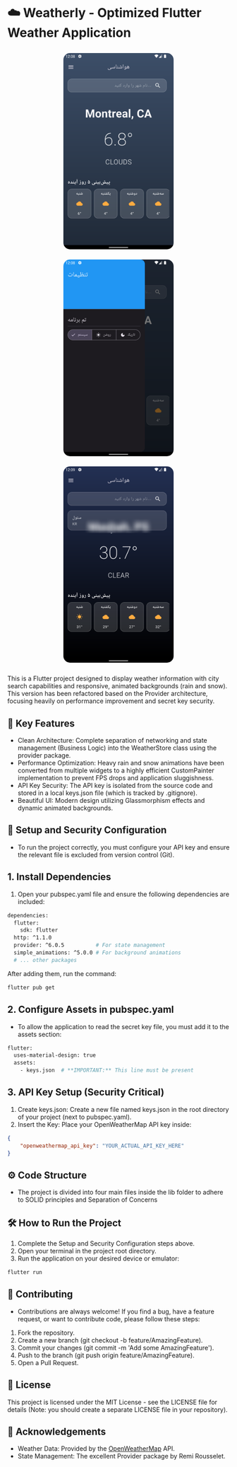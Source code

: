# ☁️ Weatherly - Optimized Flutter Weather Application
<p align="center">
  <img src="Screenshots/1.png" width="250" style="border-radius:15px; margin:10px;" />
  <img src="Screenshots/2.png" width="250" style="border-radius:15px; margin:10px;" />
  <img src="Screenshots/3.png" width="250" style="border-radius:15px; margin:10px;" />
</p>


This is a Flutter project designed to display weather information with city search capabilities and responsive, animated backgrounds (rain and snow). This version has been refactored based on the Provider architecture, focusing heavily on performance improvement and secret key security.

## 🚀 Key Features
- Clean Architecture: Complete separation of networking and state management (Business Logic) into the WeatherStore class using the provider package.
- Performance Optimization: Heavy rain and snow animations have been converted from multiple widgets to a highly efficient CustomPainter implementation to prevent FPS drops and application sluggishness.
- API Key Security: The API key is isolated from the source code and stored in a local keys.json file (which is tracked by .gitignore).
- Beautiful UI: Modern design utilizing Glassmorphism effects and dynamic animated backgrounds.

## 🔑 Setup and Security Configuration
- To run the project correctly, you must configure your API key and ensure the relevant file is excluded from version control (Git).

## 1. Install Dependencies
1. Open your pubspec.yaml file and ensure the following dependencies are included:

```bash
dependencies:
  flutter:
    sdk: flutter
  http: ^1.1.0
  provider: ^6.0.5          # For state management
  simple_animations: ^5.0.0 # For background animations
  # ... other packages
```
After adding them, run the command:

```bash
flutter pub get
```

## 2. Configure Assets in pubspec.yaml
- To allow the application to read the secret key file, you must add it to the assets section:
```bash
flutter:
  uses-material-design: true
  assets:
    - keys.json  # **IMPORTANT:** This line must be present
```

## 3. API Key Setup (Security Critical)
1. Create keys.json: Create a new file named keys.json in the root directory of your project (next to pubspec.yaml).
2. Insert the Key: Place your OpenWeatherMap API key inside:
```json
{
    "openweathermap_api_key": "YOUR_ACTUAL_API_KEY_HERE"
}
```
## ⚙️ Code Structure
- The project is divided into four main files inside the lib folder to adhere to SOLID principles and Separation of Concerns

## 🛠️ How to Run the Project

1. Complete the Setup and Security Configuration steps above.
2. Open your terminal in the project root directory.
3. Run the application on your desired device or emulator:
```bash
flutter run
```

## 🤝 Contributing

- Contributions are always welcome! If you find a bug, have a feature request, or want to contribute code, please follow these steps:

1. Fork the repository.
2. Create a new branch (git checkout -b feature/AmazingFeature).
3. Commit your changes (git commit -m 'Add some AmazingFeature').
4. Push to the branch (git push origin feature/AmazingFeature).
5. Open a Pull Request.

## 📝 License
This project is licensed under the MIT License - see the LICENSE file for details (Note: you should create a separate LICENSE file in your repository).

## 🙏 Acknowledgements

- Weather Data: Provided by the <a href="https://openweathermap.org/api">OpenWeatherMap</a> API.
- State Management: The excellent Provider package by Remi Rousselet.
